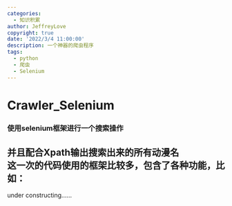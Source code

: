 ```yaml
---
categories:
  - 知识积累
author: JeffreyLove
copyright: true
date: '2022/3/4 11:00:00'
description: 一个神器的爬虫程序
tags:
  - python
  - 爬虫
  - Selenium
---
```

# Crawler_Selenium

### 使用selenium框架进行一个搜索操作  
并且配合Xpath输出搜索出来的所有动漫名    
这一次的代码使用的框架比较多，包含了各种功能，比如：  
- 
under constructing……    
